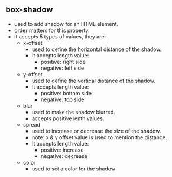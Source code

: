 ## box-shadow
* used to add shadow for an HTML element.
* order matters for this property.
* it accepts 5 types of values, they are:
	* x-offset
		* used to define the horizontal distance of the shadow.
		* It accepts length value:
			* positive: right side
			* negative: left side 
	* y-offset
		* used to define the vertical distance of the shadow.
		* It accepts length value:
			* positive: bottom side
			* negative: top side 
	* blur
		* used to make the shadow blurred.
		* accepts positive lenth values.
	* spread
		* used to increase or decrease the size of the shadow.
		* note: x & y offset value is used to mention the distance.
		* It accepts length value:
			* positive: increase
			* negative: decrease
	* color
		* used to set a color for the shadow
